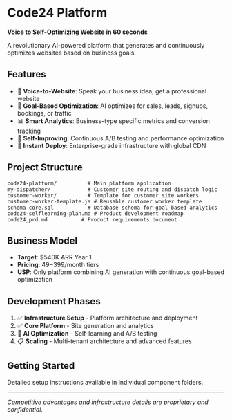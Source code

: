 # Code24 Platform

**Voice to Self-Optimizing Website in 60 seconds**

A revolutionary AI-powered platform that generates and continuously optimizes websites based on business goals.

## Features

- 🎤 **Voice-to-Website**: Speak your business idea, get a professional website
- 🎯 **Goal-Based Optimization**: AI optimizes for sales, leads, signups, bookings, or traffic  
- 📊 **Smart Analytics**: Business-type specific metrics and conversion tracking
- 🔄 **Self-Improving**: Continuous A/B testing and performance optimization
- 🚀 **Instant Deploy**: Enterprise-grade infrastructure with global CDN

## Project Structure

```
code24-platform/          # Main platform application
my-dispatcher/            # Customer site routing and dispatch logic
customer-worker/          # Template for customer site workers
customer-worker-template.js # Reusable customer worker template
schema-core.sql           # Database schema for goal-based analytics
code24-selflearning-plan.md # Product development roadmap
code24_prd.md           # Product requirements document
```

## Business Model

- **Target**: $540K ARR Year 1
- **Pricing**: $49-$399/month tiers
- **USP**: Only platform combining AI generation with continuous goal-based optimization

## Development Phases

1. ✅ **Infrastructure Setup** - Platform architecture and deployment
2. ✅ **Core Platform** - Site generation and analytics
3. 🔄 **AI Optimization** - Self-learning and A/B testing  
4. 📋 **Scaling** - Multi-tenant architecture and advanced features

## Getting Started

Detailed setup instructions available in individual component folders.

---

*Competitive advantages and infrastructure details are proprietary and confidential.*